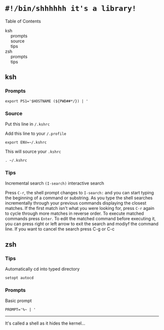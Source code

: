 # `#!/bin/shhhhhh it's a library!`

<div id="toc">
Table of Contents

- [ksh](#ksh)
	- [prompts](#ksh-prompts)
	- [source](#ksh-source)
	- [tips](#ksh-tips)
- [zsh](#zsh)
	- [prompts](#zsh-prompts)
	- [tips](#zsh-tips)
</div>

##  <a name='ksh'>ksh</a>

###  <a name='ksh-prompts'>Prompts</a>
 

`export PS1='$HOSTNAME (${PWD##*/}) | '`

###  <a name='ksh-source'>Source</a>

Put this line in `/.kshrc`

Add this line to your `/.profile`

`export ENV=~/.kshrc`

This will source your `.kshrc`

`. ~/.kshrc`

###  <a name='ksh-tips'>Tips</a>

Incremental search `(I-search)` interactive search

Press `C-r`, the shell prompt changes to `I-search:` and you can start typing the beginning of a command or substring. As you type the shell searches incrementally through your previous commands displaying the closest matches. If the first match isn't what you were looking for, press `C-r` again to cycle through more matches in reverse order.  To execute matched commands press `Enter`. To edit the matched command before executing it, you can press right or left arrow to exit the search and modiyf the command line. If you want to cancel the search press C-g or C-c

##  <a name='zsh'>zsh</a>

###  <a name='zsh-tips'>Tips</a>

Automatically cd into typed directory

`setopt autocd`

###  <a name='zsh-prompts'>Prompts</a>

Basic prompt

`PROMPT='%~ | '`

<hr>

It's called a shell as it hides the kernel...
